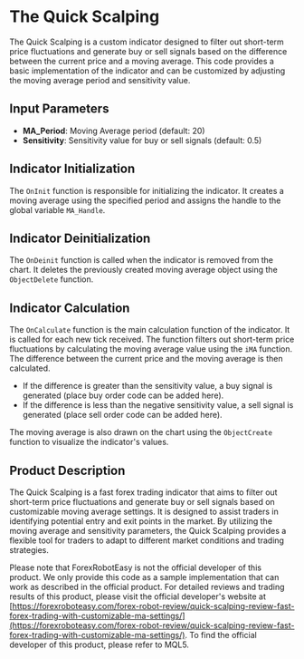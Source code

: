 # The Quick Scalping

The Quick Scalping is a custom indicator designed to filter out short-term price fluctuations and generate buy or sell signals based on the difference between the current price and a moving average. This code provides a basic implementation of the indicator and can be customized by adjusting the moving average period and sensitivity value.

## Input Parameters

- **MA_Period**: Moving Average period (default: 20)
- **Sensitivity**: Sensitivity value for buy or sell signals (default: 0.5)

## Indicator Initialization

The `OnInit` function is responsible for initializing the indicator. It creates a moving average using the specified period and assigns the handle to the global variable `MA_Handle`.

## Indicator Deinitialization

The `OnDeinit` function is called when the indicator is removed from the chart. It deletes the previously created moving average object using the `ObjectDelete` function.

## Indicator Calculation

The `OnCalculate` function is the main calculation function of the indicator. It is called for each new tick received. The function filters out short-term price fluctuations by calculating the moving average value using the `iMA` function. The difference between the current price and the moving average is then calculated.

- If the difference is greater than the sensitivity value, a buy signal is generated (place buy order code can be added here).
- If the difference is less than the negative sensitivity value, a sell signal is generated (place sell order code can be added here).

The moving average is also drawn on the chart using the `ObjectCreate` function to visualize the indicator's values.

## Product Description

The Quick Scalping is a fast forex trading indicator that aims to filter out short-term price fluctuations and generate buy or sell signals based on customizable moving average settings. It is designed to assist traders in identifying potential entry and exit points in the market. By utilizing the moving average and sensitivity parameters, the Quick Scalping provides a flexible tool for traders to adapt to different market conditions and trading strategies.

Please note that ForexRobotEasy is not the official developer of this product. We only provide this code as a sample implementation that can work as described in the official product. For detailed reviews and trading results of this product, please visit the official developer's website at [https://forexroboteasy.com/forex-robot-review/quick-scalping-review-fast-forex-trading-with-customizable-ma-settings/](https://forexroboteasy.com/forex-robot-review/quick-scalping-review-fast-forex-trading-with-customizable-ma-settings/). To find the official developer of this product, please refer to MQL5.
